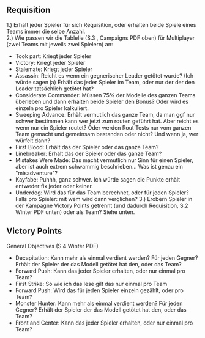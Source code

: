 ## Requisition  
1.) Erhält jeder Spieler für sich Requisition, oder erhalten beide Spiele eines Teams immer die selbe Anzahl.  
2.) Wie passen wir die Tablelle (S.3 , Campaigns PDF oben) für Multiplayer (zwei Teams mit jeweils zwei Spielern) an:  
 - Took part: Kriegt jeder Spieler  
 - Victory: Kriegt jeder Spieler  
 - Stalemate: Kriegt jeder Spieler
 - Assassin: Reicht es wenn ein gegnerischer Leader getötet wurde? (Ich würde sagen ja) Erhält das jeder Spieler im Team, oder nur der der den Leader tatsächlich getötet hat?  
 - Considerate Commander: Müssen 75% der Modelle des ganzen Teams überleben und dann erhalten beide Spieler den Bonus? Oder wird es einzeln pro Spieler kalkuliert.
 - Sweeping Advance: Erhält vermutlich das ganze Team, da man ggf nur schwer bestimmen kann wer jetzt zum routen geführt hat. Aber reicht es wenn nur ein Spieler routet? Oder werden Rout Tests nur vom ganzen Team gemacht und gemeinsam bestanden oder nicht? Und wenn ja, wer würfelt dann?
 - First Blood: Erhält das der Spieler oder das ganze Team?
 - Linebreaker: Erhält das der Spieler oder das ganze Team?
 - Mistakes Were Made: Das macht vermutlich nur Sinn für einen Spieler, aber ist auch extrem schwammig beschrieben... Was ist genau ein "misadventure"?
 - Kayfabe: Puhhh, ganz schwer. Ich würde sagen die Punkte erhält entweder fix jeder oder keiner.
 - Underdog: Wird das für das Team berechnet, oder für jeden Spieler? Falls pro Spieler: mit wem wird dann verglichen?
3.) Erobern Spieler in der Kampagne Victory Points getrennt (und dadurch Requisition, S.2 Winter PDF unten) oder als Team? Siehe unten.

## Victory Points  
General Objectives (S.4 Winter PDF)  
 - Decapitation: Kann mehr als einmal verdient werden? Für jeden Gegner? Erhält der Spieler der das Modell getötet hat den, oder das Team?  
 - Forward Push: Kann das jeder Spieler erhalten, oder nur einmal pro Team?  
 - First Strike: So wie ich das lese gilt das nur einmal pro Team
 - Forward Push: Wird das für jeden Spieler einzeln gezählt, oder pro Team?  
 - Monster Hunter: Kann mehr als einmal verdient werden? Für jeden Gegner? Erhält der Spieler der das Modell getötet hat den, oder das Team?  
 - Front and Center: Kann das jeder Spieler erhalten, oder nur einmal pro Team?
